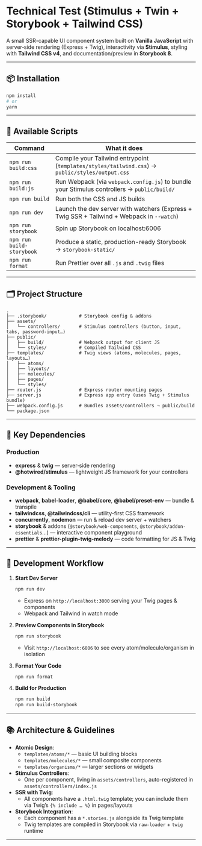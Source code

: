 # Technical Test (Stimulus + Twin + Storybook + Tailwind CSS)

A small SSR-capable UI component system built on **Vanilla JavaScript** with server‐side rendering (Express + Twig), interactivity via **Stimulus**, styling with **Tailwind CSS v4**, and documentation/preview in **Storybook 8**.

---

## 📦 Installation

```bash
npm install
# or
yarn
```

---

## 💠 Available Scripts

| Command                    | What it does                                                                                   |
| -------------------------- | --------------------------------------------------------------------------------------------- |
| `npm run build:css`        | Compile your Tailwind entrypoint (`templates/styles/tailwind.css`) → `public/styles/output.css` |
| `npm run build:js`         | Run Webpack (via `webpack.config.js`) to bundle your Stimulus controllers → `public/build/`   |
| `npm run build`            | Run both the CSS and JS builds                                                                 |
| `npm run dev`              | Launch the dev server with watchers (Express + Twig SSR + Tailwind + Webpack in `--watch`)   |
| `npm run storybook`        | Spin up Storybook on localhost:6006                                                             |
| `npm run build-storybook`  | Produce a static, production-ready Storybook → `storybook-static/`                              |
| `npm run format`           | Run Prettier over all `.js` and `.twig` files                                                  |

---

## 🗂️ Project Structure

```
.
├── .storybook/            # Storybook config & addons
├── assets/
│   └── controllers/       # Stimulus controllers (button, input, tabs, password-input…)
├── public/
│   ├── build/             # Webpack output for client JS
│   └── styles/            # Compiled Tailwind CSS
├── templates/             # Twig views (atoms, molecules, pages, layouts…)
│   ├── atoms/
│   ├── layouts/
│   ├── molecules/
│   ├── pages/
│   └── styles/
├── router.js              # Express router mounting pages
├── server.js              # Express app entry (uses Twig + Stimulus bundle)
├── webpack.config.js      # Bundles assets/controllers → public/build
└── package.json
```

---

## 🔧 Key Dependencies

### Production

- **express** & **twig** — server‐side rendering  
- **@hotwired/stimulus** — lightweight JS framework for your controllers  

### Development & Tooling

- **webpack**, **babel-loader**, **@babel/core**, **@babel/preset-env** — bundle & transpile  
- **tailwindcss**, **@tailwindcss/cli** — utility-first CSS framework  
- **concurrently**, **nodemon** — run & reload dev server + watchers  
- **storybook** & addons (`@storybook/web-components`, `@storybook/addon-essentials`…) — interactive component playground  
- **prettier** & **prettier-plugin-twig-melody** — code formatting for JS & Twig

---

## 🚀 Development Workflow

1. **Start Dev Server**  
   ```bash
   npm run dev
   ```
   - Express on `http://localhost:3000` serving your Twig pages & components
   - Webpack and Tailwind in watch mode

2. **Preview Components in Storybook**  
   ```bash
   npm run storybook
   ```
   - Visit `http://localhost:6006` to see every atom/molecule/organism in isolation

3. **Format Your Code**  
   ```bash
   npm run format
   ```

4. **Build for Production**  
   ```bash
   npm run build
   npm run build-storybook
   ```

---

## 📚 Architecture & Guidelines

- **Atomic Design**:  
  - `templates/atoms/*` — basic UI building blocks  
  - `templates/molecules/*` — small composite components  
  - `templates/organisms/*` — larger sections or widgets  
- **Stimulus Controllers**:  
  - One per component, living in `assets/controllers`, auto-registered in `assets/controllers/index.js`
- **SSR with Twig**:  
  - All components have a `.html.twig` template; you can include them via Twig’s `{% include … %}` in pages/layouts
- **Storybook Integration**:  
  - Each component has a `*.stories.js` alongside its Twig template  
  - Twig templates are compiled in Storybook via `raw-loader` + `twig` runtime

---
